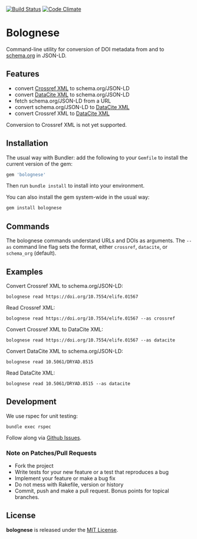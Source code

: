 [![Build Status](https://travis-ci.org/datacite/bolognese.svg?branch=master)](https://travis-ci.org/datacite/bolognese)
[![Code Climate](https://codeclimate.com/github/datacite/bolognese/badges/gpa.svg)](https://codeclimate.com/github/datacite/bolognese)

# Bolognese

Command-line utility for conversion of DOI metadata from and to [schema.org](https://schema.org) in JSON-LD.

## Features

* convert [Crossref XML](https://support.crossref.org/hc/en-us/articles/214936283-UNIXREF-query-output-format) to schema.org/JSON-LD
* convert [DataCite XML](http://schema.datacite.org/) to schema.org/JSON-LD
* fetch schema.org/JSON-LD from a URL
* convert schema.org/JSON-LD to [DataCite XML](http://schema.datacite.org/)
* convert Crossref XML to [DataCite XML](http://schema.datacite.org/)

Conversion to Crossref XML is not yet supported.

## Installation

The usual way with Bundler: add the following to your `Gemfile` to install the
current version of the gem:

```ruby
gem 'bolognese'
```

Then run `bundle install` to install into your environment.

You can also install the gem system-wide in the usual way:

```bash
gem install bolognese
```

## Commands

The bolognese commands understand URLs and DOIs as arguments. The `--as` command
line flag sets the format, either `crossref`, `datacite`, or `schema_org` (default).

## Examples

Convert Crossref XML to schema.org/JSON-LD:
```
bolognese read https://doi.org/10.7554/elife.01567
```

Read Crossref XML:
```
bolognese read https://doi.org/10.7554/elife.01567 --as crossref
```

Convert Crossref XML to DataCite XML:
```
bolognese read https://doi.org/10.7554/elife.01567 --as datacite
```

Convert DataCite XML to schema.org/JSON-LD:
```
bolognese read 10.5061/DRYAD.8515
```

Read DataCite XML:
```
bolognese read 10.5061/DRYAD.8515 --as datacite
```

## Development

We use rspec for unit testing:

```
bundle exec rspec
```

Follow along via [Github Issues](https://github.com/datacite/bolognese/issues).

### Note on Patches/Pull Requests

* Fork the project
* Write tests for your new feature or a test that reproduces a bug
* Implement your feature or make a bug fix
* Do not mess with Rakefile, version or history
* Commit, push and make a pull request. Bonus points for topical branches.

## License
**bolognese** is released under the [MIT License](https://github.com/datacite/bolognese/blob/master/LICENSE.md).
